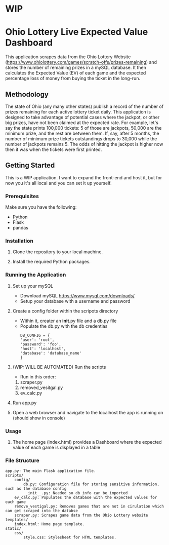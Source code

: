 # WIP

# Ohio Lottery Live Expected Value Dashboard

This application scrapes data from the Ohio Lottery Website (https://www.ohiolottery.com/games/scratch-offs/prizes-remaining) and stores the number of remaining prizes in a mySQL database. It then calculates the Expected Value (EV) of each game and the expected percentage loss of money from buying the
ticket in the long-run.

## Methodology

The state of Ohio (any many other states) publish a record of the number of prizes remaining for each active lottery ticket daily. This application is
designed to take advantage of potential cases where the jackpot, or other big prizes, have not been claimed at the expected rate. For example, let's say the state prints 100,000 tickets: 5 of those are jackpots, 50,000 are the minimum prize, and the rest are between them. If, say, after 5 months, the number of minimum prize tickets outstandings drops to 30,000 while the number of jackpots remains 5. The odds of hitting the jackpot is higher now then it was when the tickets were first printed.

## Getting Started

This is a WIP application. I want to expand the front-end and host it, but for now you it's all local and you can set it up yourself.

### Prerequisites

Make sure you have the following:

- Python
- Flask
- pandas

### Installation

1. Clone the repository to your local machine.

2. Install the required Python packages.

### Running the Application

1. Set up your mySQL

   - Download mySQL https://www.mysql.com/downloads/
   - Setup your database with a username and password

2. Create a config folder within the scripots directory

   - Within it, creater an **init**.py file and a db.py file
   - Populate the db.py with the db credentias
     ```
     DB_CONFIG = {
     'user': 'root',
     'password': 'foo',
     'host': 'localhost',
     'database': 'database_name'
     }
     ```

3. (WIP: WILL BE AUTOMATED) Run the scripts

   - Run in this order:

   1. scraper.py
   2. removed_vesitgal.py
   3. ev_calc.py

4. Run app.py

5. Open a web browser and navigate to the localhost the app is running on (should show in console)

### Usage

1. The home page (index.html) provides a Dashboard where the expected value of each game is displayed in a table

### File Structure

    app.py: The main Flask application file.
    scripts/
        config/
            db.py: Configuration file for storing sensitive information, such as the database config
            __init__.py: Needed so db info can be imported
        ev_calc.py: Populates the database with the expected values for each game
        remove_vestigal.py: Removes games that are not in cirulation which can get scraped into the databse
        scraper.py: Scrapes game data from the Ohio Lottery website
    templates/
        index.html: Home page template.
    static/
        css/
            style.css: Stylesheet for HTML templates.
